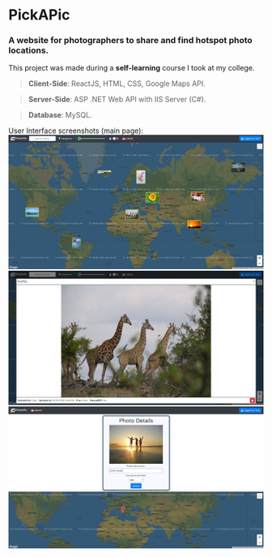 # PickAPic

### A website for photographers to share and find hotspot photo locations.

This project was made during a **self-learning** course I took at my college.

> **Client-Side**: ReactJS, HTML, CSS, Google Maps API.

> **Server-Side**: ASP .NET Web API with IIS Server (C#).

> **Database**: MySQL.

User Interface screenshots (main page):
![Main UI 1](/Screenshots/UI1f.jpg "Main UI 1")
![Main UI 2](/Screenshots/UI2f.jpg "Main UI 2")
![Main UI 3](/Screenshots/UI3f.jpg "Main UI 3")
